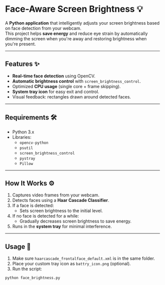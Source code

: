 # Face-Aware Screen Brightness 💡

A **Python application** that intelligently adjusts your screen brightness based on face detection from your webcam.  
This project helps **save energy** and reduce eye strain by automatically dimming the screen when you're away and restoring brightness when you're present.

---

## Features ✨
- **Real-time face detection** using OpenCV.  
- **Automatic brightness control** with `screen_brightness_control`.  
- Optimized **CPU usage** (single core + frame skipping).  
- **System tray icon** for easy exit and control.  
- Visual feedback: rectangles drawn around detected faces.

---

## Requirements 🛠️
- Python 3.x  
- Libraries:
  - `opencv-python`
  - `psutil`
  - `screen_brightness_control`
  - `pystray`
  - `Pillow`

---

## How It Works ⚙️
1. Captures video frames from your webcam.  
2. Detects faces using a **Haar Cascade Classifier**.  
3. If a face is detected:  
   - Sets screen brightness to the initial level.  
4. If no face is detected for a while:  
   - Gradually decreases screen brightness to save energy.  
5. Runs in the **system tray** for minimal interference.

---

## Usage 🚀
1. Make sure `haarcascade_frontalface_default.xml` is in the same folder.  
2. Place your custom tray icon as `battry_icon.png` (optional).  
3. Run the script:  
```bash
python face_brightness.py
